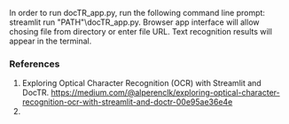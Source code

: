 In order to run docTR_app.py, run the following command line prompt:
streamlit run "PATH"\docTR_app.py. Browser app interface will allow chosing file from directory or enter file URL. 
Text recognition results will appear in the terminal.



### References
1. Exploring Optical Character Recognition (OCR) with Streamlit and DocTR.
https://medium.com/@alperenclk/exploring-optical-character-recognition-ocr-with-streamlit-and-doctr-00e95ae36e4e
2. 
